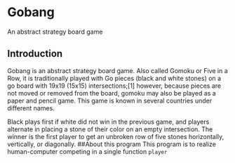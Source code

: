 # Gobang
An abstract strategy board game
## Introduction
Gobang is an abstract strategy board game. Also called Gomoku or Five in a Row, it is traditionally played with Go pieces (black and white stones) on a go board with 19x19 (15x15) intersections;[1] however, because pieces are not moved or removed from the board, gomoku may also be played as a paper and pencil game. This game is known in several countries under different names.

Black plays first if white did not win in the previous game, and players alternate in placing a stone of their color on an empty intersection. The winner is the first player to get an unbroken row of five stones horizontally, vertically, or diagonally.
##About this program
This program is to realize human-computer competing in a single function `player`

##
